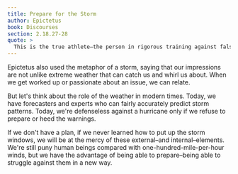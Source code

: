 ```yaml
---
title: Prepare for the Storm
author: Epictetus
book: Discourses
section: 2.18.27-28
quote: >
  This is the true athlete—the person in rigorous training against false impressions. Remain firm, you who suffer, don't be kidnapped by your impressions! The struggle is great, the task divine—to gain mastery, freedom, happiness, and tranquility.
---
```


Epictetus also used the metaphor of a storm, saying that our impressions are not unlike extreme weather that can catch us and whirl us about. When we get worked up or passionate about an issue, we can relate.

But let's think about the role of the weather in modern times. Today, we have forecasters and experts who can fairly accurately predict storm patterns. Today, we're defenseless against a hurricane only if we refuse to prepare or heed the warnings.

If we don't have a plan, if we never learned how to put up the storm windows, we will be at the mercy of these external–and internal–elements. We're still puny human beings compared with one-hundred-mile-per-hour winds, but we have the advantage of being able to prepare–being able to struggle against them in a new way.
